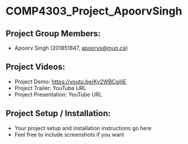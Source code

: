 # COMP4303_Project_ApoorvSingh


## Project Group Members:

* Apoorv Singh (201851847, apoorvs@mun.ca)


## Project Videos:

* Project Demo: https://youtu.be/Ky2WBCgiIjE
* Project Trailer: YouTube URL
* Project  Presentation: YouTube URL

## Project Setup / Installation:

* Your project setup and installation instructions go here
* Feel free to include screenshots if you want
